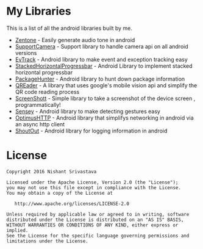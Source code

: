 # My Libraries

This is a list of all the android libraries built by me.

+ [Zentone](https://github.com/nisrulz/zentone) - Easily generate audio tone in android
+ [SupportCamera](https://github.com/nisrulz/SupportCamera) - Support library to handle camera api on all android versions
+ [EvTrack](https://github.com/nisrulz/EvTrack) - Android library to make event and exception tracking easy
+ [StackedHorizontalProgressbar](https://github.com/nisrulz/stackedhorizontalprogressbar) - Android Library to implement stacked horizontal progressbar
+ [PackageHunter](https://github.com/nisrulz/PackageHunter) - Android library to hunt down package information
+ [QREader](https://github.com/nisrulz/qreader) - A library that uses google's mobile vision api and simplify the QR code reading process
+ [ScreenShott](https://github.com/nisrulz/screenshott) - Simple library to take a screenshot of the device screen , programmatically! 
+ [Sensey](https://github.com/nisrulz/Sensey) - Android library to make detecting gestures easy
+ [OptimusHTTP](https://github.com/nisrulz/OptimusHTTP) - Android library that simplifys networking in android via an async http client
+ [ShoutOut](https://github.com/nisrulz/ShoutOut) - Android library for logging information in android




License
=======

    Copyright 2016 Nishant Srivastava

    Licensed under the Apache License, Version 2.0 (the "License");
    you may not use this file except in compliance with the License.
    You may obtain a copy of the License at

       http://www.apache.org/licenses/LICENSE-2.0

    Unless required by applicable law or agreed to in writing, software
    distributed under the License is distributed on an "AS IS" BASIS,
    WITHOUT WARRANTIES OR CONDITIONS OF ANY KIND, either express or implied.
    See the License for the specific language governing permissions and
    limitations under the License.